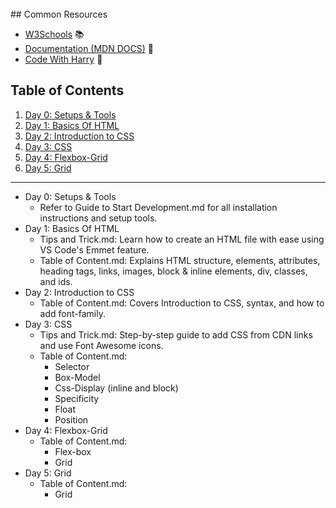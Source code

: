 <br>
## Common Resources

- [W3Schools](https://www.w3schools.com/) 📚
- [Documentation (MDN DOCS)](https://developer.mozilla.org/en-US/docs/Learn/HTML/Introduction_to_HTML) 📖
- [Code With Harry](https://youtube.com/playlist?list=PLu0W_9lII9agq5TrH9XLIKQvv0iaF2X3w&si=7VeHmaWFR4hHxSPW) 🎥

## Table of Contents

1. [Day 0: Setups & Tools](#Day-0:-Setups-&-Tools)
2. [Day 1: Basics Of HTML](#day-1:-basics-of-html)
3. [Day 2: Introduction to CSS](#day-2:-introduction-to-css)
4. [Day 3: CSS](#day-3:-css)
5. [Day 4: Flexbox-Grid](#day-4:-flexbox-grid)
6. [Day 5: Grid](#day-5:-grid)
<hr>

- Day 0: Setups & Tools
    - Refer to Guide to Start Development.md for all installation instructions and setup tools.
- Day 1: Basics Of HTML
    - Tips and Trick.md: Learn how to create an HTML file with ease using VS Code's Emmet feature.
    - Table of Content.md: Explains HTML structure, elements, attributes, heading tags, links, images, block & inline elements, div, classes, and ids.
- Day 2: Introduction to CSS
    - Table of Content.md: Covers Introduction to CSS, syntax, and how to add font-family.
- Day 3: CSS
    - Tips and Trick.md: Step-by-step guide to add CSS from CDN links and use Font Awesome icons.
    - Table of Content.md:
        - Selector
        - Box-Model
        - Css-Display (inline and block)
        - Specificity
        - Float
        - Position
- Day 4: Flexbox-Grid
    - Table of Content.md:
        - Flex-box
        - Grid
- Day 5: Grid
    - Table of Content.md:
        - Grid
